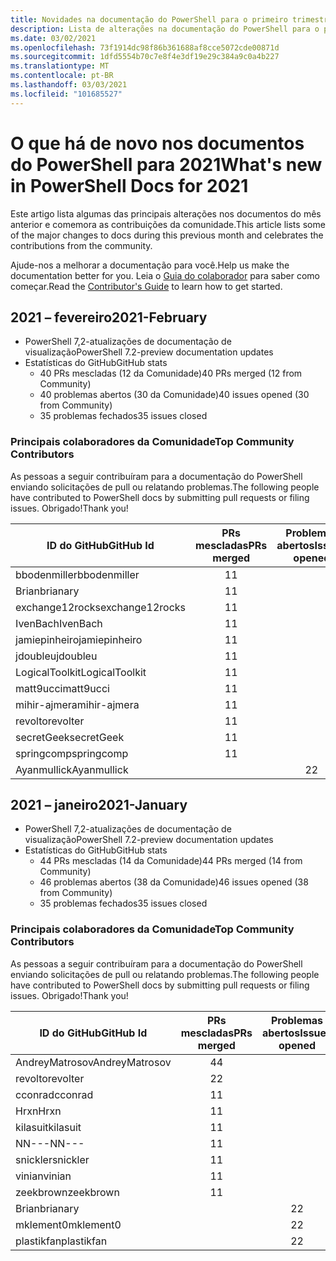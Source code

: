 ```yaml
---
title: Novidades na documentação do PowerShell para o primeiro trimestre de 2020
description: Lista de alterações na documentação do PowerShell para o primeiro trimestre de 2020
ms.date: 03/02/2021
ms.openlocfilehash: 73f1914dc98f86b361688af8cce5072cde00871d
ms.sourcegitcommit: 1dfd5554b70c7e8f4e3df19e29c384a9c0a4b227
ms.translationtype: MT
ms.contentlocale: pt-BR
ms.lasthandoff: 03/03/2021
ms.locfileid: "101685527"
---
```

# <a name="whats-new-in-powershell-docs-for-2021"></a><span data-ttu-id="dc3d6-103">O que há de novo nos documentos do PowerShell para 2021</span><span class="sxs-lookup"><span data-stu-id="dc3d6-103">What's new in PowerShell Docs for 2021</span></span>

<span data-ttu-id="dc3d6-104">Este artigo lista algumas das principais alterações nos documentos do mês anterior e comemora as contribuições da comunidade.</span><span class="sxs-lookup"><span data-stu-id="dc3d6-104">This article lists some of the major changes to docs during this previous month and celebrates the contributions from the community.</span></span>

<span data-ttu-id="dc3d6-105">Ajude-nos a melhorar a documentação para você.</span><span class="sxs-lookup"><span data-stu-id="dc3d6-105">Help us make the documentation better for you.</span></span> <span data-ttu-id="dc3d6-106">Leia o [Guia do colaborador][contrib] para saber como começar.</span><span class="sxs-lookup"><span data-stu-id="dc3d6-106">Read the [Contributor's Guide][contrib] to learn how to get started.</span></span>

## <a name="2021-february"></a><span data-ttu-id="dc3d6-107">2021 – fevereiro</span><span class="sxs-lookup"><span data-stu-id="dc3d6-107">2021-February</span></span>

- <span data-ttu-id="dc3d6-108">PowerShell 7,2-atualizações de documentação de visualização</span><span class="sxs-lookup"><span data-stu-id="dc3d6-108">PowerShell 7.2-preview documentation updates</span></span>
- <span data-ttu-id="dc3d6-109">Estatísticas do GitHub</span><span class="sxs-lookup"><span data-stu-id="dc3d6-109">GitHub stats</span></span>
  - <span data-ttu-id="dc3d6-110">40 PRs mescladas (12 da Comunidade)</span><span class="sxs-lookup"><span data-stu-id="dc3d6-110">40 PRs merged (12 from Community)</span></span>
  - <span data-ttu-id="dc3d6-111">40 problemas abertos (30 da Comunidade)</span><span class="sxs-lookup"><span data-stu-id="dc3d6-111">40 issues opened (30 from Community)</span></span>
  - <span data-ttu-id="dc3d6-112">35 problemas fechados</span><span class="sxs-lookup"><span data-stu-id="dc3d6-112">35 issues closed</span></span>

### <a name="top-community-contributors"></a><span data-ttu-id="dc3d6-113">Principais colaboradores da Comunidade</span><span class="sxs-lookup"><span data-stu-id="dc3d6-113">Top Community Contributors</span></span>

<span data-ttu-id="dc3d6-114">As pessoas a seguir contribuíram para a documentação do PowerShell enviando solicitações de pull ou relatando problemas.</span><span class="sxs-lookup"><span data-stu-id="dc3d6-114">The following people have contributed to PowerShell docs by submitting pull requests or filing issues.</span></span> <span data-ttu-id="dc3d6-115">Obrigado!</span><span class="sxs-lookup"><span data-stu-id="dc3d6-115">Thank you!</span></span>

|    <span data-ttu-id="dc3d6-116">ID do GitHub</span><span class="sxs-lookup"><span data-stu-id="dc3d6-116">GitHub Id</span></span>    | <span data-ttu-id="dc3d6-117">PRs mescladas</span><span class="sxs-lookup"><span data-stu-id="dc3d6-117">PRs merged</span></span> | <span data-ttu-id="dc3d6-118">Problemas abertos</span><span class="sxs-lookup"><span data-stu-id="dc3d6-118">Issues opened</span></span> |
| --------------- | :--------: | :-----------: |
| <span data-ttu-id="dc3d6-119">bbodenmiller</span><span class="sxs-lookup"><span data-stu-id="dc3d6-119">bbodenmiller</span></span>    |     <span data-ttu-id="dc3d6-120">1</span><span class="sxs-lookup"><span data-stu-id="dc3d6-120">1</span></span>      |               |
| <span data-ttu-id="dc3d6-121">Brian</span><span class="sxs-lookup"><span data-stu-id="dc3d6-121">brianary</span></span>        |     <span data-ttu-id="dc3d6-122">1</span><span class="sxs-lookup"><span data-stu-id="dc3d6-122">1</span></span>      |               |
| <span data-ttu-id="dc3d6-123">exchange12rocks</span><span class="sxs-lookup"><span data-stu-id="dc3d6-123">exchange12rocks</span></span> |     <span data-ttu-id="dc3d6-124">1</span><span class="sxs-lookup"><span data-stu-id="dc3d6-124">1</span></span>      |               |
| <span data-ttu-id="dc3d6-125">IvenBach</span><span class="sxs-lookup"><span data-stu-id="dc3d6-125">IvenBach</span></span>        |     <span data-ttu-id="dc3d6-126">1</span><span class="sxs-lookup"><span data-stu-id="dc3d6-126">1</span></span>      |               |
| <span data-ttu-id="dc3d6-127">jamiepinheiro</span><span class="sxs-lookup"><span data-stu-id="dc3d6-127">jamiepinheiro</span></span>   |     <span data-ttu-id="dc3d6-128">1</span><span class="sxs-lookup"><span data-stu-id="dc3d6-128">1</span></span>      |               |
| <span data-ttu-id="dc3d6-129">jdoubleu</span><span class="sxs-lookup"><span data-stu-id="dc3d6-129">jdoubleu</span></span>        |     <span data-ttu-id="dc3d6-130">1</span><span class="sxs-lookup"><span data-stu-id="dc3d6-130">1</span></span>      |               |
| <span data-ttu-id="dc3d6-131">LogicalToolkit</span><span class="sxs-lookup"><span data-stu-id="dc3d6-131">LogicalToolkit</span></span>  |     <span data-ttu-id="dc3d6-132">1</span><span class="sxs-lookup"><span data-stu-id="dc3d6-132">1</span></span>      |               |
| <span data-ttu-id="dc3d6-133">matt9ucci</span><span class="sxs-lookup"><span data-stu-id="dc3d6-133">matt9ucci</span></span>       |     <span data-ttu-id="dc3d6-134">1</span><span class="sxs-lookup"><span data-stu-id="dc3d6-134">1</span></span>      |               |
| <span data-ttu-id="dc3d6-135">mihir-ajmera</span><span class="sxs-lookup"><span data-stu-id="dc3d6-135">mihir-ajmera</span></span>    |     <span data-ttu-id="dc3d6-136">1</span><span class="sxs-lookup"><span data-stu-id="dc3d6-136">1</span></span>      |               |
| <span data-ttu-id="dc3d6-137">revolto</span><span class="sxs-lookup"><span data-stu-id="dc3d6-137">revolter</span></span>        |     <span data-ttu-id="dc3d6-138">1</span><span class="sxs-lookup"><span data-stu-id="dc3d6-138">1</span></span>      |               |
| <span data-ttu-id="dc3d6-139">secretGeek</span><span class="sxs-lookup"><span data-stu-id="dc3d6-139">secretGeek</span></span>      |     <span data-ttu-id="dc3d6-140">1</span><span class="sxs-lookup"><span data-stu-id="dc3d6-140">1</span></span>      |               |
| <span data-ttu-id="dc3d6-141">springcomp</span><span class="sxs-lookup"><span data-stu-id="dc3d6-141">springcomp</span></span>      |     <span data-ttu-id="dc3d6-142">1</span><span class="sxs-lookup"><span data-stu-id="dc3d6-142">1</span></span>      |               |
| <span data-ttu-id="dc3d6-143">Ayanmullick</span><span class="sxs-lookup"><span data-stu-id="dc3d6-143">Ayanmullick</span></span>     |            |       <span data-ttu-id="dc3d6-144">2</span><span class="sxs-lookup"><span data-stu-id="dc3d6-144">2</span></span>       |

## <a name="2021-january"></a><span data-ttu-id="dc3d6-145">2021 – janeiro</span><span class="sxs-lookup"><span data-stu-id="dc3d6-145">2021-January</span></span>

- <span data-ttu-id="dc3d6-146">PowerShell 7,2-atualizações de documentação de visualização</span><span class="sxs-lookup"><span data-stu-id="dc3d6-146">PowerShell 7.2-preview documentation updates</span></span>
- <span data-ttu-id="dc3d6-147">Estatísticas do GitHub</span><span class="sxs-lookup"><span data-stu-id="dc3d6-147">GitHub stats</span></span>
  - <span data-ttu-id="dc3d6-148">44 PRs mescladas (14 da Comunidade)</span><span class="sxs-lookup"><span data-stu-id="dc3d6-148">44 PRs merged (14 from Community)</span></span>
  - <span data-ttu-id="dc3d6-149">46 problemas abertos (38 da Comunidade)</span><span class="sxs-lookup"><span data-stu-id="dc3d6-149">46 issues opened (38 from Community)</span></span>
  - <span data-ttu-id="dc3d6-150">35 problemas fechados</span><span class="sxs-lookup"><span data-stu-id="dc3d6-150">35 issues closed</span></span>

### <a name="top-community-contributors"></a><span data-ttu-id="dc3d6-151">Principais colaboradores da Comunidade</span><span class="sxs-lookup"><span data-stu-id="dc3d6-151">Top Community Contributors</span></span>

<span data-ttu-id="dc3d6-152">As pessoas a seguir contribuíram para a documentação do PowerShell enviando solicitações de pull ou relatando problemas.</span><span class="sxs-lookup"><span data-stu-id="dc3d6-152">The following people have contributed to PowerShell docs by submitting pull requests or filing issues.</span></span> <span data-ttu-id="dc3d6-153">Obrigado!</span><span class="sxs-lookup"><span data-stu-id="dc3d6-153">Thank you!</span></span>

|   <span data-ttu-id="dc3d6-154">ID do GitHub</span><span class="sxs-lookup"><span data-stu-id="dc3d6-154">GitHub Id</span></span>    | <span data-ttu-id="dc3d6-155">PRs mescladas</span><span class="sxs-lookup"><span data-stu-id="dc3d6-155">PRs merged</span></span> | <span data-ttu-id="dc3d6-156">Problemas abertos</span><span class="sxs-lookup"><span data-stu-id="dc3d6-156">Issues opened</span></span> |
| -------------- | :--------: | :-----------: |
| <span data-ttu-id="dc3d6-157">AndreyMatrosov</span><span class="sxs-lookup"><span data-stu-id="dc3d6-157">AndreyMatrosov</span></span> |     <span data-ttu-id="dc3d6-158">4</span><span class="sxs-lookup"><span data-stu-id="dc3d6-158">4</span></span>      |               |
| <span data-ttu-id="dc3d6-159">revolto</span><span class="sxs-lookup"><span data-stu-id="dc3d6-159">revolter</span></span>       |     <span data-ttu-id="dc3d6-160">2</span><span class="sxs-lookup"><span data-stu-id="dc3d6-160">2</span></span>      |               |
| <span data-ttu-id="dc3d6-161">cconrad</span><span class="sxs-lookup"><span data-stu-id="dc3d6-161">cconrad</span></span>        |     <span data-ttu-id="dc3d6-162">1</span><span class="sxs-lookup"><span data-stu-id="dc3d6-162">1</span></span>      |               |
| <span data-ttu-id="dc3d6-163">Hrxn</span><span class="sxs-lookup"><span data-stu-id="dc3d6-163">Hrxn</span></span>           |     <span data-ttu-id="dc3d6-164">1</span><span class="sxs-lookup"><span data-stu-id="dc3d6-164">1</span></span>      |               |
| <span data-ttu-id="dc3d6-165">kilasuit</span><span class="sxs-lookup"><span data-stu-id="dc3d6-165">kilasuit</span></span>       |     <span data-ttu-id="dc3d6-166">1</span><span class="sxs-lookup"><span data-stu-id="dc3d6-166">1</span></span>      |               |
| <span data-ttu-id="dc3d6-167">NN---</span><span class="sxs-lookup"><span data-stu-id="dc3d6-167">NN---</span></span>          |     <span data-ttu-id="dc3d6-168">1</span><span class="sxs-lookup"><span data-stu-id="dc3d6-168">1</span></span>      |               |
| <span data-ttu-id="dc3d6-169">snickler</span><span class="sxs-lookup"><span data-stu-id="dc3d6-169">snickler</span></span>       |     <span data-ttu-id="dc3d6-170">1</span><span class="sxs-lookup"><span data-stu-id="dc3d6-170">1</span></span>      |               |
| <span data-ttu-id="dc3d6-171">vinian</span><span class="sxs-lookup"><span data-stu-id="dc3d6-171">vinian</span></span>         |     <span data-ttu-id="dc3d6-172">1</span><span class="sxs-lookup"><span data-stu-id="dc3d6-172">1</span></span>      |               |
| <span data-ttu-id="dc3d6-173">zeekbrown</span><span class="sxs-lookup"><span data-stu-id="dc3d6-173">zeekbrown</span></span>      |     <span data-ttu-id="dc3d6-174">1</span><span class="sxs-lookup"><span data-stu-id="dc3d6-174">1</span></span>      |               |
| <span data-ttu-id="dc3d6-175">Brian</span><span class="sxs-lookup"><span data-stu-id="dc3d6-175">brianary</span></span>       |            |       <span data-ttu-id="dc3d6-176">2</span><span class="sxs-lookup"><span data-stu-id="dc3d6-176">2</span></span>       |
| <span data-ttu-id="dc3d6-177">mklement0</span><span class="sxs-lookup"><span data-stu-id="dc3d6-177">mklement0</span></span>      |            |       <span data-ttu-id="dc3d6-178">2</span><span class="sxs-lookup"><span data-stu-id="dc3d6-178">2</span></span>       |
| <span data-ttu-id="dc3d6-179">plastikfan</span><span class="sxs-lookup"><span data-stu-id="dc3d6-179">plastikfan</span></span>     |            |       <span data-ttu-id="dc3d6-180">2</span><span class="sxs-lookup"><span data-stu-id="dc3d6-180">2</span></span>       |

<!-- Link references -->
[contrib]: contributing/overview.md
